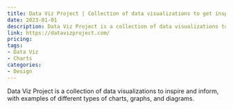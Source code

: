 ```yaml
---
title: Data Viz Project | Collection of data visualizations to get inspired and find the right type
date: 2023-01-01
description: Data Viz Project is a collection of data visualizations to inspire and inform, with examples of different types of charts, graphs, and diagrams.
link: https://datavizproject.com/
pricing: 
tags: 
- Data Viz
- Charts
categories: 
- Design 
---
```


Data Viz Project is a collection of data visualizations to inspire and inform, with examples of different types of charts, graphs, and diagrams.